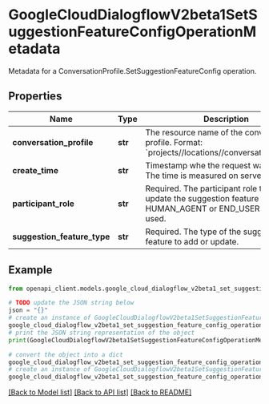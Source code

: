 # GoogleCloudDialogflowV2beta1SetSuggestionFeatureConfigOperationMetadata

Metadata for a ConversationProfile.SetSuggestionFeatureConfig operation.

## Properties

Name | Type | Description | Notes
------------ | ------------- | ------------- | -------------
**conversation_profile** | **str** | The resource name of the conversation profile. Format: &#x60;projects//locations//conversationProfiles/&#x60; | [optional] 
**create_time** | **str** | Timestamp whe the request was created. The time is measured on server side. | [optional] 
**participant_role** | **str** | Required. The participant role to add or update the suggestion feature config. Only HUMAN_AGENT or END_USER can be used. | [optional] 
**suggestion_feature_type** | **str** | Required. The type of the suggestion feature to add or update. | [optional] 

## Example

```python
from openapi_client.models.google_cloud_dialogflow_v2beta1_set_suggestion_feature_config_operation_metadata import GoogleCloudDialogflowV2beta1SetSuggestionFeatureConfigOperationMetadata

# TODO update the JSON string below
json = "{}"
# create an instance of GoogleCloudDialogflowV2beta1SetSuggestionFeatureConfigOperationMetadata from a JSON string
google_cloud_dialogflow_v2beta1_set_suggestion_feature_config_operation_metadata_instance = GoogleCloudDialogflowV2beta1SetSuggestionFeatureConfigOperationMetadata.from_json(json)
# print the JSON string representation of the object
print(GoogleCloudDialogflowV2beta1SetSuggestionFeatureConfigOperationMetadata.to_json())

# convert the object into a dict
google_cloud_dialogflow_v2beta1_set_suggestion_feature_config_operation_metadata_dict = google_cloud_dialogflow_v2beta1_set_suggestion_feature_config_operation_metadata_instance.to_dict()
# create an instance of GoogleCloudDialogflowV2beta1SetSuggestionFeatureConfigOperationMetadata from a dict
google_cloud_dialogflow_v2beta1_set_suggestion_feature_config_operation_metadata_from_dict = GoogleCloudDialogflowV2beta1SetSuggestionFeatureConfigOperationMetadata.from_dict(google_cloud_dialogflow_v2beta1_set_suggestion_feature_config_operation_metadata_dict)
```
[[Back to Model list]](../README.md#documentation-for-models) [[Back to API list]](../README.md#documentation-for-api-endpoints) [[Back to README]](../README.md)


